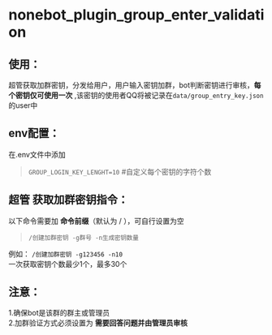 # nonebot_plugin_group_enter_validation

## 使用：  
超管获取加群密钥，分发给用户，用户输入密钥加群，bot判断密钥进行审核，__每个密钥仅可使用一次__ ,该密钥的使用者QQ将被记录在`data/group_entry_key.json`的user中  

## env配置：  
 在.env文件中添加  
> `GROUP_LOGIN_KEY_LENGHT=10`  #自定义每个密钥的字符个数  

##  __超管__ 获取加群密钥指令：
以下命令需要加 __命令前缀__（默认为 / ），可自行设置为空    
> `/创建加群密钥 -g群号 -n生成密钥数量`  

例如： `/创建加群密钥 -g123456 -n10`  
一次获取密钥个数最少1个，最多30个  
  
## 注意：
1.确保bot是该群的群主或管理员  
2.加群验证方式必须设置为 __需要回答问题并由管理员审核__  
